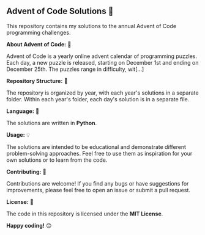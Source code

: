 ## Advent of Code Solutions 🎄

This repository contains my solutions to the annual Advent of Code programming challenges. 

**About Advent of Code:** 🧩

Advent of Code is a yearly online advent calendar of programming puzzles. Each day, a new puzzle is released, starting on December 1st and ending on December 25th. The puzzles range in difficulty, wit[...]

**Repository Structure:** 📂

The repository is organized by year, with each year's solutions in a separate folder. Within each year's folder, each day's solution is in a separate file. 

**Language:** 🐍

The solutions are written in **Python**. 

**Usage:** 💡

The solutions are intended to be educational and demonstrate different problem-solving approaches. Feel free to use them as inspiration for your own solutions or to learn from the code. 

**Contributing:** 🤝

Contributions are welcome! If you find any bugs or have suggestions for improvements, please feel free to open an issue or submit a pull request. 

**License:** 📜

The code in this repository is licensed under the **MIT License**. 

**Happy coding!** 😊
